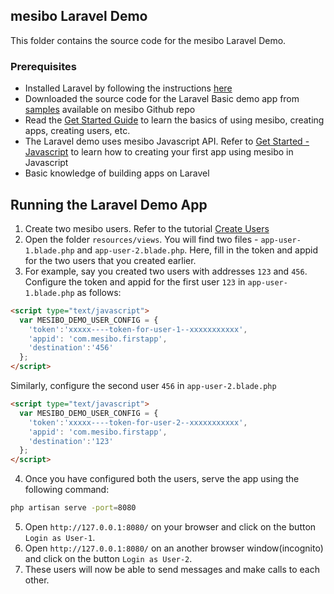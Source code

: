 ## mesibo Laravel Demo
This folder contains the source code for the mesibo Laravel Demo.

### Prerequisites
- Installed Laravel by following the instructions [here](https://laravel.com/docs/)
- Downloaded the source code for the Laravel Basic demo app from [samples](https://github.com/mesibo/samples/tree/master/laravel) available on mesibo Github repo 
- Read the [Get Started Guide](https:/mesibo.com/documentation/tutorials/get-started/) to learn the basics of using mesibo, creating apps, creating users, etc.
- The Laravel demo uses mesibo Javascript API. Refer to [Get Started - Javascript](http://mesibo.com/documentation/tutorials/get-started/javascript/) to learn how to creating your first app using mesibo in Javascript 
- Basic knowledge of building apps on Laravel 

## Running the Laravel Demo App
1. Create two mesibo users. Refer to the tutorial [Create Users]('https://mesibo.com/documentation/tutorials/get-started/create-users/')
2. Open the folder `resources/views`. You will find two files - `app-user-1.blade.php` and `app-user-2.blade.php`. Here, fill in the token and appid for the two users that you created earlier. 
3. For example, say you created two users with addresses `123` and `456`.
Configure the token and appid for the first user `123` in `app-user-1.blade.php` as follows:
```html
<script type="text/javascript">
  var MESIBO_DEMO_USER_CONFIG = {
    'token':'xxxxx----token-for-user-1--xxxxxxxxxxx',
    'appid': 'com.mesibo.firstapp',
    'destination':'456'
  };
</script>
```
Similarly, configure the second user `456` in `app-user-2.blade.php`
```html
<script type="text/javascript">
  var MESIBO_DEMO_USER_CONFIG = {
    'token':'xxxxx----token-for-user-2--xxxxxxxxxxx',
    'appid': 'com.mesibo.firstapp',
    'destination':'123'
  };
</script>
```
4. Once you have configured both the users, serve the app using the following command:
```bash
php artisan serve -port=8080
```

5. Open `http://127.0.0.1:8080/` on your browser and click on the button `Login as User-1`. 
6. Open `http://127.0.0.1:8080/` on an another browser window(incognito) and click on the button `Login as User-2`. 
7. These users will now be able to send messages and make calls to each other.
